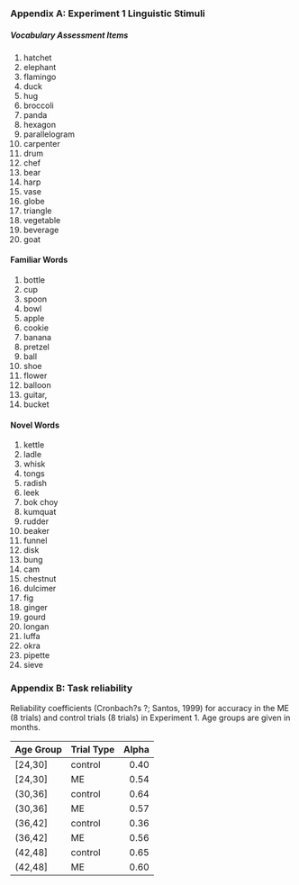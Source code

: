 

### Appendix A: Experiment 1 Linguistic Stimuli

##### Vocabulary Assessment Items 
1. hatchet
2. elephant 
3. flamingo 
4. duck
5. hug
6. broccoli 
7. panda
8. hexagon 
9. parallelogram 
10. carpenter 
11. drum 
12. chef 
13. bear 
14. harp 
15. vase 
16. globe 
17. triangle 
28. vegetable
19. beverage 
20. goat

####  Familiar Words 
1. bottle
2. cup
3. spoon
 4. bowl
 5. apple
 6. cookie
 7. banana
 8. pretzel
 9. ball 
 10. shoe
 11. flower
 12.  balloon
 13. guitar,
 14. bucket
 
 ####  Novel Words 
1. kettle
2. ladle
3. whisk
4. tongs
5. radish
6. leek
7. bok choy
8. kumquat
9. rudder
10. beaker
11. funnel
12. disk
13. bung
14. cam
15. chestnut
16. dulcimer
17. fig
18. ginger
19. gourd
20. longan
21. luffa
22. okra
23. pipette
24. sieve

### Appendix B: Task reliability 

Reliability coefficients (Cronbach?s ?;  Santos, 1999) for accuracy in the ME (8 trials) and control trials (8 trials) in Experiment 1.  Age groups are given in months.

|Age Group |Trial Type | Alpha|
|:---------|:----------|-----:|
|[24,30]   |control    |  0.40|
|[24,30]   |ME         |  0.54|
|(30,36]   |control    |  0.64|
|(30,36]   |ME         |  0.57|
|(36,42]   |control    |  0.36|
|(36,42]   |ME         |  0.56|
|(42,48]   |control    |  0.65|
|(42,48]   |ME         |  0.60|
